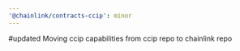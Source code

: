 ```yaml
---
'@chainlink/contracts-ccip': minor
---
```


#updated Moving ccip capabilities from ccip repo to chainlink repo
